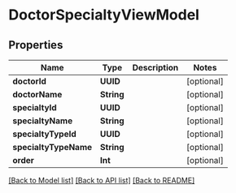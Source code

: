# DoctorSpecialtyViewModel

## Properties
Name | Type | Description | Notes
------------ | ------------- | ------------- | -------------
**doctorId** | **UUID** |  | [optional] 
**doctorName** | **String** |  | [optional] 
**specialtyId** | **UUID** |  | [optional] 
**specialtyName** | **String** |  | [optional] 
**specialtyTypeId** | **UUID** |  | [optional] 
**specialtyTypeName** | **String** |  | [optional] 
**order** | **Int** |  | [optional] 

[[Back to Model list]](../README.md#documentation-for-models) [[Back to API list]](../README.md#documentation-for-api-endpoints) [[Back to README]](../README.md)


